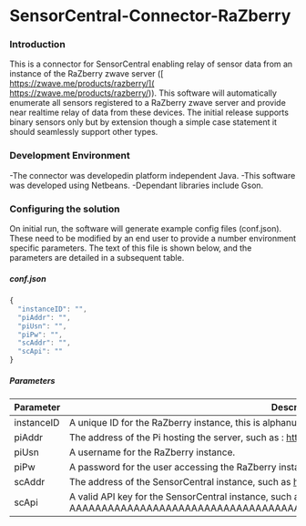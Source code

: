 # SensorCentral-Connector-RaZberry

### Introduction

This is a connector for SensorCentral enabling relay of sensor data from an instance of the RaZberry zwave server ([ https://zwave.me/products/razberry/]( https://zwave.me/products/razberry/)).
This software will automatically enumerate all sensors registered to a RaZberry zwave server and provide near realtime relay of data from these devices.
The initial release supports binary sensors only but by extension though a simple case statement it should seamlessly support other types.

### Development Environment

-The connector was developedin platform independent Java. 
-This software was developed using Netbeans. 
-Dependant libraries include Gson.

### Configuring the solution

On initial run, the software will generate example config files (conf.json). These need to be modified by an end user to provide a number environment specific parameters.
The text of this file is shown below, and the parameters are detailed in a subsequent table. 

##### conf.json

```javascript
{
  "instanceID": "",
  "piAddr": "",
  "piUsn": "",
  "piPw": "",
  "scAddr": "",
  "scApi": ""
}
```

##### Parameters

Parameter  | Description
------------- | -------------
instanceID  | A unique ID for the RaZberry instance, this is alphanumeric and random such as Hs8dKSh69sd.
piAddr  | The address of the Pi hosting the server, such as : http://127.0.0.1:8083.
piUsn | A username for the RaZberry instance.
piPw | A password for the user accessing the RaZberry instance.
scAddr | The address of the SensorCentral instance, such as  https://HOSTSERVER.EXAMPLE/SensorCentral/REST/
scApi | A valid API key for the SensorCentral instance, such as: AAAAAAAAAAAAAAAAAAAAAAAAAAAAAAAAAAAAAAAAAAAAAAAAAAAAAAAAAAAAAAAAAAAAAAA
